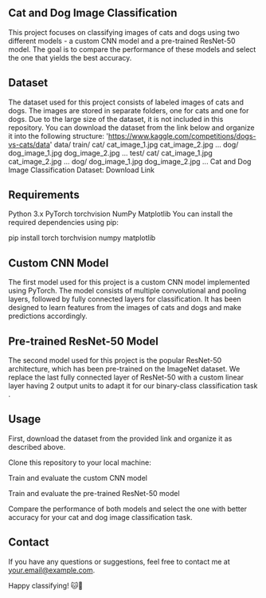  ## Cat and Dog Image Classification
This project focuses on classifying images of cats and dogs using two different models - a custom CNN model and a pre-trained ResNet-50 model. The goal is to compare the performance of these models and select the one that yields the best accuracy.

## Dataset
The dataset used for this project consists of labeled images of cats and dogs. The images are stored in separate folders, one for cats and one for dogs. Due to the large size of the dataset, it is not included in this repository. You can download the dataset from the link below and organize it into the following structure:
'https://www.kaggle.com/competitions/dogs-vs-cats/data'
data/
    train/
        cat/
            cat_image_1.jpg
            cat_image_2.jpg
            ...
        dog/
            dog_image_1.jpg
            dog_image_2.jpg
            ...
    test/
        cat/
            cat_image_1.jpg
            cat_image_2.jpg
            ...
        dog/
            dog_image_1.jpg
            dog_image_2.jpg
            ...
Cat and Dog Image Classification Dataset: Download Link

## Requirements
Python 3.x
PyTorch
torchvision
NumPy
Matplotlib
You can install the required dependencies using pip:

pip install torch torchvision numpy matplotlib

## Custom CNN Model
The first model used for this project is a custom CNN model implemented using PyTorch. The model consists of multiple convolutional and pooling layers, followed by fully connected layers for classification. It has been designed to learn features from the images of cats and dogs and make predictions accordingly.

## Pre-trained ResNet-50 Model
The second model used for this project is the popular ResNet-50 architecture, which has been pre-trained on the ImageNet dataset. We replace the last fully connected layer of ResNet-50 with a custom linear layer having 2 output units to adapt it for our binary-class classification task .

## Usage
First, download the dataset from the provided link and organize it as described above.

Clone this repository to your local machine:

Train and evaluate the custom CNN model

Train and evaluate the pre-trained ResNet-50 model

Compare the performance of both models and select the one with better accuracy for your cat and dog image classification task.
## Contact
If you have any questions or suggestions, feel free to contact me at your.email@example.com.

Happy classifying! 🐱🐶
